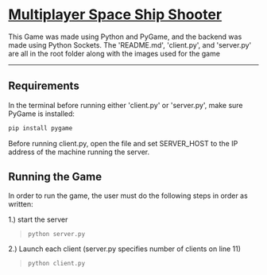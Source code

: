 # <u> Multiplayer Space Ship Shooter </u>

This Game was made using Python and PyGame, and the backend was made using Python Sockets. 
The 'README.md', 'client.py', and 'server.py' are all in the root folder along with the images used for the game

---

## Requirements

In the terminal before running either 'client.py' or 'server.py', make sure PyGame is installed:

```bash
pip install pygame
```
Before running client.py, open the file and set SERVER_HOST to the IP address of the machine running the server. 

## Running the Game

In order to run the game, the user must do the following steps in order as written: 

1.) start the server
> ``` python server.py ```

2.) Launch each client (server.py specifies number of clients on line 11)
> ``` python client.py ```
